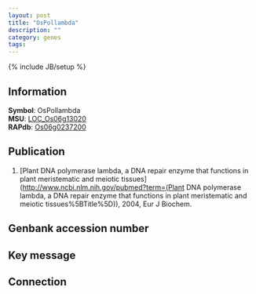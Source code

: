 ```yaml
---
layout: post
title: "OsPollambda"
description: ""
category: genes
tags: 
---
```

{% include JB/setup %}

## Information
__Symbol__: OsPollambda  
__MSU__: [LOC_Os06g13020](http://rice.plantbiology.msu.edu/cgi-bin/ORF_infopage.cgi?orf=LOC_Os06g13020)  
__RAPdb__: [Os06g0237200](http://rapdb.dna.affrc.go.jp/viewer/gbrowse_details/irgsp1?name=Os06g0237200)  

## Publication
1. [Plant DNA polymerase lambda, a DNA repair enzyme that functions in plant meristematic and meiotic tissues](http://www.ncbi.nlm.nih.gov/pubmed?term=(Plant DNA polymerase lambda, a DNA repair enzyme that functions in plant meristematic and meiotic tissues%5BTitle%5D)), 2004, Eur J Biochem.

## Genbank accession number

## Key message

## Connection


